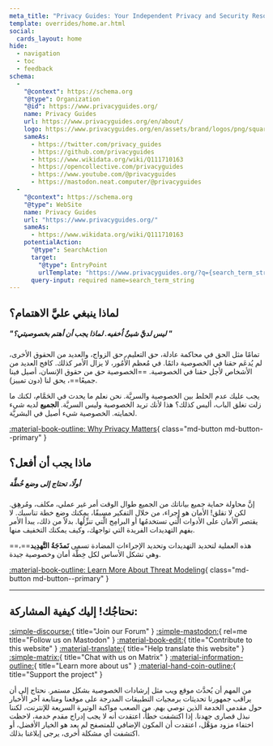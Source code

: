 ```yaml
---
meta_title: "Privacy Guides: Your Independent Privacy and Security Resource"
template: overrides/home.ar.html
social:
  cards_layout: home
hide:
  - navigation
  - toc
  - feedback
schema:
  - 
    "@context": https://schema.org
    "@type": Organization
    "@id": https://www.privacyguides.org/
    name: Privacy Guides
    url: https://www.privacyguides.org/en/about/
    logo: https://www.privacyguides.org/en/assets/brand/logos/png/square/pg-yellow.png
    sameAs:
      - https://twitter.com/privacy_guides
      - https://github.com/privacyguides
      - https://www.wikidata.org/wiki/Q111710163
      - https://opencollective.com/privacyguides
      - https://www.youtube.com/@privacyguides
      - https://mastodon.neat.computer/@privacyguides
  - 
    "@context": https://schema.org
    "@type": WebSite
    name: Privacy Guides
    url: "https://www.privacyguides.org/"
    sameAs:
      - https://www.wikidata.org/wiki/Q111710163
    potentialAction:
      "@type": SearchAction
      target:
        "@type": EntryPoint
        urlTemplate: "https://www.privacyguides.org/?q={search_term_string}"
      query-input: required name=search_term_string
---
```


<!-- markdownlint-disable -->
## لماذا ينبغي عليَّ الاهتمام؟

##### "ليس لديَّ شيئٌ اُخفيه. لماذا يجب أن أهتم بخصوصيتي؟ "

تمامًا مثل الحق في محاكمة عادلة، حق التعليم، حق الزواج، والعديد من الحقوق الأخرى، لم يُدعَم حقنا في الخصوصية دائمًا. في مُعظم الأُمُور، لا يزال الأمر كذلك. كافح العديد من الأشخاص لأجل حقنا في الخصوصية. ==الخصوصية حق من حقوق الإنسان، أصيل فينا جميعًا==، يحق لنا (دون تمييز).

يجب عليك عدم الخلط بين الخصوصية والسريَّة. نحن نعلم ما يحدث في الحَمَّام، لكنك ما زلت تغلق الباب، أليس كذلك؟ هذا لأنك تريد الخصوصية وليس السريَّة. **الجميع** لديه شيء لحمايته. الخصوصية شيء أصيل في البشريَّة.

[:material-book-outline: Why Privacy Matters](basics/why-privacy-matters.md){ class="md-button md-button--primary" }

## ماذا يجب أن أفعل؟

##### أولًا، تحتاج إلى وضع خُطَّة

إنَّ محاولة حماية جميع بياناتك من الجميع طوال الوقت أمر غير عملي، مكلف، ومُرهِق. لكن لا تقلق! الأمان هو إجراء، من خلال التفكير مسبقًا، يمكنك وضع خطة تناسبك. لا يقتصر الأمان على الأدوات الَّتي تستخدمُها أو البرامِج الَّتي تنزِّلُها. بدلاً من ذلك، يبدأ الأمر بفهم التهديدات الفريدة التي تواجهك، وكيف يمكنك التخفيف منها.

==هذه العملية لتحديد التهديدات وتحديد الإجراءات المضادة تسمى **نَمذَجَةُ التَّهدِيد**==، وهي تشكل الأساس لكل خِطَّة أمان وخصوصية جيدة.

[:material-book-outline: Learn More About Threat Modeling](basics/threat-modeling.md){ class="md-button md-button--primary" }

---

## نحتاجُك! إليك كيفية المشاركة:

[:simple-discourse:](https://discuss.privacyguides.net){ title="Join our Forum" }
[:simple-mastodon:](https://mastodon.neat.computer/@privacyguides){ rel=me title="Follow us on Mastodon" }
[:material-book-edit:](https://github.com/privacyguides/privacyguides.org){ title="Contribute to this website" }
[:material-translate:](https://matrix.to/#/#pg-i18n:aragon.sh){ title="Help translate this website" }
[:simple-matrix:](https://matrix.to/#/#privacyguides:matrix.org){ title="Chat with us on Matrix" }
[:material-information-outline:](about/index.md){ title="Learn more about us" }
[:material-hand-coin-outline:](about/donate.md){ title="Support the project" }

من المهم أن يُحدَّث موقع ويب مثل إرشادات الخصوصية بشكل مستمر. نحتاج إلى أن يراقب جمهورنا تحديثات برمجيات التطبيقات المدرجة على موقعنا ومتابعة آخر الأخبار حول مقدمي الخدمة الذين نوصي بهم. من الصعب مواكبة الوتيرة السريعة للإنترنت، لكننا نبذل قصارى جهدنا. إذا اكتشفت خطأً، اعتقدت أنه لا يجب إدراج مقدم خدمة، لاحظت اختفاء مزود مؤهَّل، اعتقدت أن المكون الإضافي للمتصفح لم يعد هو الخيار الأفضل، أو اكتشفت أي مشكلة أخرى، يرجى إبلاغنا بذلك.
